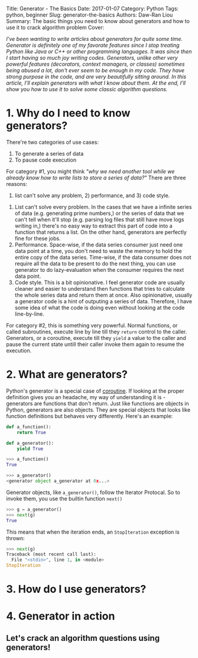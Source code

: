 Title: Generator - The Basics
Date: 2017-01-07
Category: Python
Tags: python, beginner
Slug: generator-the-basics
Authors: Daw-Ran Liou
Summary: The basic things you need to know about generators and how to use it to crack algorithm problem
Cover:

_I've been wanting to write articles about generators for quite some time.
Generator is definitely one of my favorate features since I stop treating
Python like Java or C++ or other programming languages. It was since then
I start having so much joy writing codes.
Generators, unlike other very powerful features (decorators, 
context managers, or classes) sometimes being abused a lot, don't
ever seem to be enough in my code. They have strong purpose in the code, and are very
beautifully sitting around. In this article, I'll explain generators 
with what I know about them. At the end, I'll show you how to use it to solve some classic
algorithm questions._

# 1. Why do I need to know generators?

There're two categories of use cases:

1. To generate a series of data
1. To pause code execution

For category #1, you might think _"why we need another tool while we already
know how to write lists to store a series of data?"_ There are three reasons:
1) list can't solve any problem, 2) performance, and 3) code style. 

1. List can't solve every problem. In the cases that we have a infinite 
series of data (e.g. generating prime numbers,) or the series of data 
that we can't tell when it'll stop (e.g. parsing log files that still have move
logs writing in,) there's no easy way to extract this part of code into
a function that returns a list. On the other hand, generators are perfectly fine 
for these jobs.
1. Performance. Space-wise, if the data series consumer just need one data point at a time, you don't
need to waste the memory to hold the entire copy of the data series. Time-wise,
if the data consumer does not require all the data to be present to do the next
thing, you can use generator to do lazy-evaluation when the consumer requires
the next data point.
1. Code style. This is a bit opinionative. I feel generator code are usually cleaner and
easier to understand then functions that tries to calculate the whole series
data and return them at once. Also opinionative, usually a generator code is
a hint of outputing a series of data. Therefore, I have some idea of what the
code is doing even without looking at the code line-by-line.

For category #2, this is something very powerful. Normal functions, or
called subroutines, execute line by line till they `return` control to
the caller. Generators, or a coroutine, execute till they `yield` a value
to the caller and pause the current state untill their caller invoke them
again to resume the execution.

# 2. What are generators?

Python's generator is a special case of [coroutine](https://en.wikipedia.org/wiki/Coroutine).
If looking at the proper definition gives you an headache, my way of understanding
it is - generators are functions that don't return.
Just like functions are objects in
Python, generators are also objects. They are special objects that looks like
function definitions but behaves very differently. Here's an example:

```python
def a_function():
    return True

def a_generator():
    yield True

>>> a_function()
True

>>> a_generator()
<generator object a_generator at 0x...>
```

Generator objects, like `a_generator()`, follow the Iterator Protocal. So
to invoke them, you use the builtin function `next()`

```python
>>> g = a_generator()
>>> next(g)
True
```

This means that when the iteration ends, an `StopIteration` exception is thrown:

```python
>>> next(g)
Traceback (most recent call last):
  File "<stdin>", line 1, in <module>
StopIteration
```

# 3. How do I use generators?

# 4. Generator in action
## Let's crack an algorithm questions using generators!
